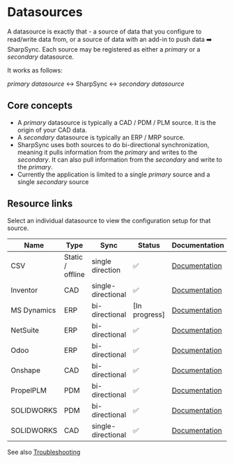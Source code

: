 # Datasources

A datasource is exactly that - a source of data that you configure to read/write data from, or a source of data with an add-in to push data ➡️ SharpSync. Each source may be registered as either a _primary_ or a _secondary_ datasource.

It works as follows:

_primary datasource_ ↔️ SharpSync ↔️ _secondary datasource_

## Core concepts
* A _primary_ datasource is typically a CAD / PDM / PLM source. It is the origin of your CAD data.
* A _secondary_ datasource is typically an ERP / MRP source.
* SharpSync uses both sources to do bi-directional synchronization, meaning it pulls information from the _primary_ and writes to the _secondary_. It can also pull information from the _secondary_ and write to the _primary_.
* Currently the application is limited to a single _primary_ source and a single _secondary_ source

## Resource links
Select an individual datasource to view the configuration setup for that source.

 
|Name|Type|Sync|Status|Documentation|
|---|---|---|----|----|
|CSV|Static / offline|single direction|:white_check_mark:|[Documentation](csv/markdown/csv-setup.md)|
|Inventor|CAD|single-directional|:white_check_mark:|[Documentation](inventor/markdown/readme.md)|
|MS Dynamics|ERP|bi-directional|[In progress]|[Documentation](ms-dynamics/readme.md)|
|NetSuite|ERP|bi-directional|:white_check_mark:|[Documentation](netsuite/readme.md)|
|Odoo|ERP|bi-directional|:white_check_mark:|[Documentation](odoo/readme.md)|
|Onshape|CAD|bi-directional|:white_check_mark:|[Documentation](onshape/markdown/onshape-setup.md)|
|PropelPLM|PDM|bi-directional|:white_check_mark:|[Documentation]([onshape/markdown/onshape-setup.md](propel/readme.md))|
|SOLIDWORKS|PDM|bi-directional|:white_check_mark:|[Documentation](swpdm/markdown/swxpdm-setup.md)|
|SOLIDWORKS|CAD|single-directional|:white_check_mark:|[Documentation](swx/readme.md)|

   
See also [Troubleshooting](troubleshooting_datasources.md)
